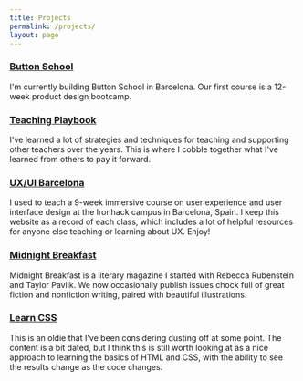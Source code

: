 ```yaml
---
title: Projects
permalink: /projects/
layout: page
---
```


### [Button School](https://buttonschool.com)

I'm currently building Button School in Barcelona. Our first course is a 12-week product design bootcamp.

### [Teaching Playbook](https://teaching.notated.org)

I've learned a lot of strategies and techniques for teaching and supporting other teachers over the years. This is where I cobble together what I've learned from others to pay it forward.

### [UX/UI Barcelona](https://uxui.cat)

I used to teach a 9-week immersive course on user experience and user interface design at the Ironhack campus in Barcelona, Spain. I keep this website as a record of each class, which includes a lot of helpful resources for anyone else teaching or learning about UX. Enjoy!

### [Midnight Breakfast](http://midnightbreakfast.com)

Midnight Breakfast is a literary magazine I started with Rebecca Rubenstein and Taylor Pavlik. We now occasionally publish issues chock full of great fiction and nonfiction writing, paired with beautiful illustrations.

### [Learn CSS](http://learn.nevan.org)

This is an oldie that I've been considering dusting off at some point. The content is a bit dated, but I think this is still worth looking at as a nice approach to learning the basics of HTML and CSS, with the ability to see the results change as the code changes.
